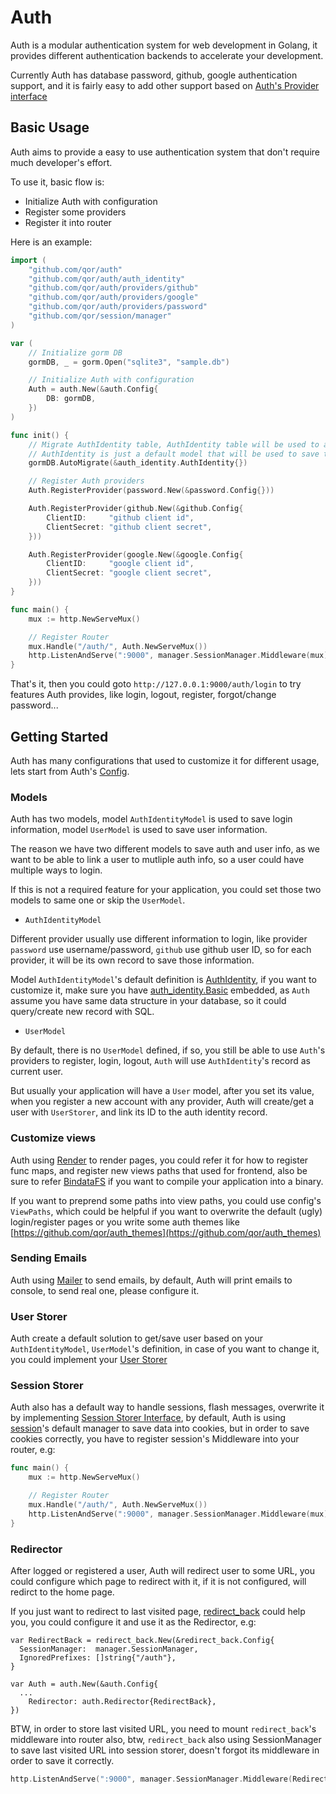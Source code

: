 # Auth

Auth is a modular authentication system for web development in Golang, it provides different authentication backends to accelerate your development.

Currently Auth has database password, github, google authentication support, and it is fairly easy to add other support based on [Auth's Provider interface](https://godoc.org/github.com/qor/auth#Provider)

## Basic Usage

Auth aims to provide a easy to use authentication system that don't require much developer's effort.

To use it, basic flow is:

* Initialize Auth with configuration
* Register some providers
* Register it into router

Here is an example:

```go
import (
	"github.com/qor/auth"
	"github.com/qor/auth/auth_identity"
	"github.com/qor/auth/providers/github"
	"github.com/qor/auth/providers/google"
	"github.com/qor/auth/providers/password"
	"github.com/qor/session/manager"
)

var (
	// Initialize gorm DB
	gormDB, _ = gorm.Open("sqlite3", "sample.db")

	// Initialize Auth with configuration
	Auth = auth.New(&auth.Config{
		DB: gormDB,
	})
)

func init() {
	// Migrate AuthIdentity table, AuthIdentity table will be used to auth info, like username/password, oauth token.
	// AuthIdentity is just a default model that will be used to save those information, you could change it if you want.
	gormDB.AutoMigrate(&auth_identity.AuthIdentity{})

	// Register Auth providers
	Auth.RegisterProvider(password.New(&password.Config{}))

	Auth.RegisterProvider(github.New(&github.Config{
		ClientID:     "github client id",
		ClientSecret: "github client secret",
	}))

	Auth.RegisterProvider(google.New(&google.Config{
		ClientID:     "google client id",
		ClientSecret: "google client secret",
	}))
}

func main() {
	mux := http.NewServeMux()

	// Register Router
	mux.Handle("/auth/", Auth.NewServeMux())
	http.ListenAndServe(":9000", manager.SessionManager.Middleware(mux))
}
```

That's it, then you could goto `http://127.0.0.1:9000/auth/login` to try features Auth provides, like login, logout, register, forgot/change password...

## Getting Started

Auth has many configurations that used to customize it for different usage, lets start from Auth's [Config](http://godoc.org/github.com/qor/auth#Config).

### Models

Auth has two models, model `AuthIdentityModel` is used to save login information, model `UserModel` is used to save user information.

The reason we have two different models to save auth and user info, as we want to be able to link a user to mutliple auth info, so a user could have multiple ways to login.

If this is not a required feature for your application, you could set those two models to same one or skip the `UserModel`.

* `AuthIdentityModel`

Different provider usually use different information to login, like provider `password` use username/password, `github` use github user ID, so for each provider, it will be its own record to save those information.

Model `AuthIdentityModel`'s default definition is [AuthIdentity](http://godoc.org/github.com/qor/auth/auth_identity#AuthIdentity), if you want to customize it, make sure you have [auth_identity.Basic](http://godoc.org/github.com/qor/auth/auth_identity#Basic) embedded, as `Auth` assume you have same data structure in your database, so it could query/create new record with SQL.

* `UserModel`

By default, there is no `UserModel` defined, if so, you still be able to use `Auth`'s providers to register, login, logout, `Auth` will use `AuthIdentity`'s record as current user.

But usually your application will have a `User` model, after you set its value, when you register a new account with any provider, Auth will create/get a user with `UserStorer`, and link its ID to the auth identity record.

### Customize views

Auth using [Render](http://github.com/qor/render) to render pages, you could refer it for how to register func maps, and register new views paths that used for frontend, also be sure to refer [BindataFS](https://github.com/qor/bindatafs) if you want to compile your application into a binary.

If you want to preprend some paths into view paths, you could use config's `ViewPaths`, which could be helpful if you want to overwrite the default (ugly) login/register pages or you write some auth themes like [https://github.com/qor/auth_themes](https://github.com/qor/auth_themes)

### Sending Emails

Auth using [Mailer](http://github.com/qor/mailer) to send emails, by default, Auth will print emails to console, to send real one, please configure it.

### User Storer

Auth create a default solution to get/save user based on your `AuthIdentityModel`, `UserModel`'s definition, in case of you want to change it, you could implement your [User Storer](http://godoc.org/github.com/qor/auth#UserStorerInterface)

### Session Storer

Auth also has a default way to handle sessions, flash messages, overwrite it by implementing [Session Storer Interface](http://godoc.org/github.com/qor/auth#SessionStorerInterface), by default, Auth is using [session](https://github.com/qor/session)'s default manager to save data into cookies, but in order to save cookies correctly, you have to register session's Middleware into your router, e.g:

```go
func main() {
	mux := http.NewServeMux()

	// Register Router
	mux.Handle("/auth/", Auth.NewServeMux())
	http.ListenAndServe(":9000", manager.SessionManager.Middleware(mux))
}
```

### Redirector

After logged or registered a user, Auth will redirect user to some URL, you could configure which page to redirect with it, if it is not configured, will redirct to the home page.

If you just want to redirect to last visited page, [redirect_back](https://github.com/qor/redirect_back) could help you, you could configure it and use it as the Redirector, e.g:

```
var RedirectBack = redirect_back.New(&redirect_back.Config{
  SessionManager:  manager.SessionManager,
  IgnoredPrefixes: []string{"/auth"},
}

var Auth = auth.New(&auth.Config{
  ...
	Redirector: auth.Redirector{RedirectBack},
})
```

BTW, in order to store last visited URL, you need to mount `redirect_back`'s middleware into router also, btw, `redirect_back` also using SessionManager to save last visited URL into session storer, doesn't forgot its middleware in order to save it correctly.

```go
http.ListenAndServe(":9000", manager.SessionManager.Middleware(RedirectBack.Middleware(mux)))
```
